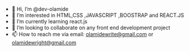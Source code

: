 - 👋 Hi, I’m @dev-olamide
- 👀 I’m interested in HTML,CSS ,JAVASCRIPT ,BOOSTRAP and REACT.JS
- 🌱 I’m currently learning react.js
- 💞️ I’m looking to collaborate on any front end development project
- 📫 How to reach me via email: olamidewrite@gmail.com or olamidewright@gmail.com

<!---
OLAMIDE-CODE/OLAMIDE-CODE is a ✨ special ✨ repository because its `README.md` (this file) appears on your GitHub profile.
You can click the Preview link to take a look at your changes.
--->
